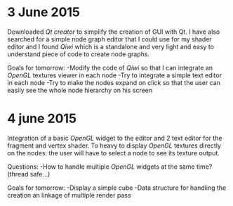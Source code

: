 # 3 June 2015
Downloaded _Qt creator_ to simplify the creation of GUI with Qt.
I have also searched for a simple node graph editor that I could use for my shader editor and I found _Qiwi_ which is a standalone and very light and easy to understand piece of code to create node graphs.

Goals for tomorrow:
-Modify the code of _Qiwi_ so that I can integrate an _OpenGL_ textures viewer in each node
-Try to integrate a simple text editor in each node
-Try to make the nodes expand on click so that the user can easily see the whole node hierarchy on his screen

# 4 june 2015
Integration of a basic _OpenGL_ widget to the editor and 2 text editor for the fragment and vertex shader.
To heavy to display _OpenGL_ textures directly on the nodes: the user will have to select a node to see its texture output.

Questions:
-How to handle multiple _OpenGL_ widgets at the same time? (thread safe...)

Goals for tomorrow:
-Display a simple cube
-Data structure for handling the creation an linkage of multiple render pass